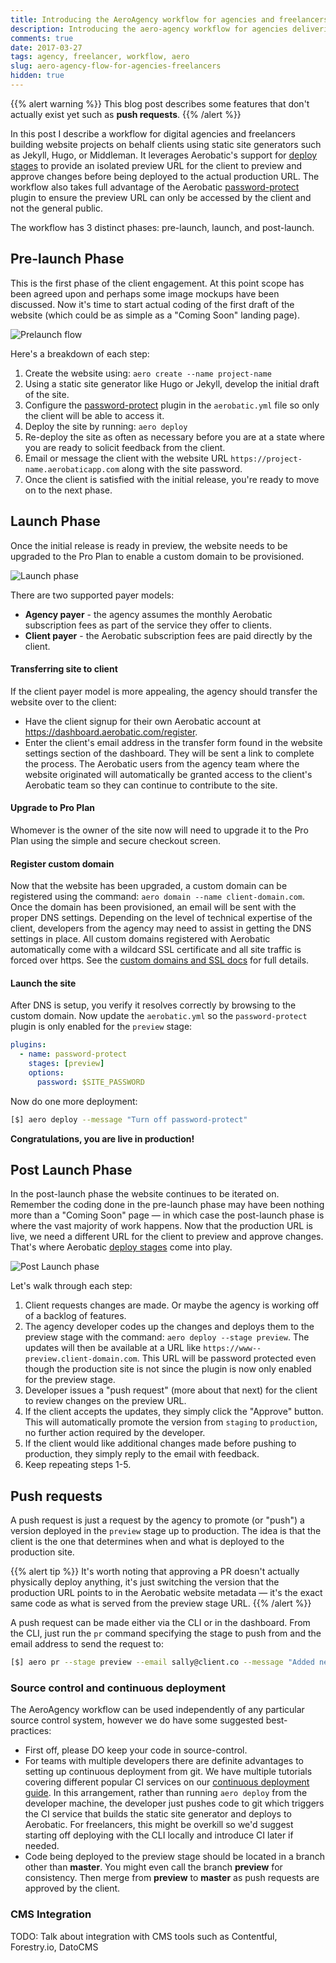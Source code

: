 ```yaml
---
title: Introducing the AeroAgency workflow for agencies and freelancers
description: Introducing the aero-agency workflow for agencies delivering website projects for clients
comments: true
date: 2017-03-27
tags: agency, freelancer, workflow, aero
slug: aero-agency-flow-for-agencies-freelancers
hidden: true
---
```


{{% alert warning %}}
This blog post describes some features that don't actually exist yet such as **push requests**.
{{% /alert %}}

In this post I describe a workflow for digital agencies and freelancers building website projects on behalf clients using static site generators such as Jekyll, Hugo, or Middleman. It leverages Aerobatic's support for [deploy stages](/docs/overview/#deploy-stages) to provide an isolated preview URL for the client to preview and approve changes before being deployed to the actual production URL. The workflow also takes full advantage of the Aerobatic [password-protect](/docs/plugins/password-protect/) plugin to ensure the preview URL can only be accessed by the client and not the general public.

The workflow has 3 distinct phases: pre-launch, launch, and post-launch.

## Pre-launch Phase

This is the first phase of the client engagement. At this point scope has been agreed upon and perhaps some image mockups have been discussed. Now it's time to start actual coding of the first draft of the website (which could be as simple as a "Coming Soon" landing page).

![Prelaunch flow](https://www.aerobatic.com/media/diagrams/aero-agency-flow-prelaunch.png)

Here's a breakdown of each step:

1. Create the website using: `aero create --name project-name`
2. Using a static site generator like Hugo or Jekyll, develop the initial draft of the site.
3. Configure the [password-protect](/docs/plugins/password-protect/) plugin in the `aerobatic.yml` file so only the client will be able to access it.
4. Deploy the site by running: `aero deploy`
5. Re-deploy the site as often as necessary before you are at a state where you are ready to solicit feedback from the client.
6. Email or message the client with the website URL `https://project-name.aerobaticapp.com` along with the site password.
7. Once the client is satisfied with the initial release, you're ready to move on to the next phase.

## Launch Phase

Once the initial release is ready in preview, the website needs to be upgraded to the Pro Plan to enable a custom domain to be provisioned.

![Launch phase](https://www.aerobatic.com/media/--1/diagrams/aero-agency-flow-launch.png)

There are two supported payer models:

* **Agency payer** - the agency assumes the monthly Aerobatic subscription fees as part of the service they offer to clients.
* **Client payer** - the Aerobatic subscription fees are paid directly by the client.

#### Transferring site to client

If the client payer model is more appealing, the agency should transfer the website over to the client:

* Have the client signup for their own Aerobatic account at https://dashboard.aerobatic.com/register.
* Enter the client's email address in the transfer form found in the website settings section of the dashboard. They will be sent a link to complete the process. The Aerobatic users from the agency team where the website originated will automatically be granted access to the client's Aerobatic team so they can continue to contribute to the site.

#### Upgrade to Pro Plan

Whomever is the owner of the site now will need to upgrade it to the Pro Plan using the simple and secure checkout screen.

#### Register custom domain

Now that the website has been upgraded, a custom domain can be registered using the command: `aero domain --name client-domain.com`. Once the domain has been provisioned, an email will be sent with the proper DNS settings. Depending on the level of technical expertise of the client, developers from the agency may need to assist in getting the DNS settings in place. All custom domains registered with Aerobatic automatically come with a wildcard SSL certificate and all site traffic is forced over https. See the [custom domains and SSL docs](/docs/custom-domains-ssl) for full details.

#### Launch the site

After DNS is setup, you verify it resolves correctly by browsing to the custom domain. Now update the `aerobatic.yml` so the `password-protect` plugin is only enabled for the `preview` stage:

```yaml
plugins:
  - name: password-protect
    stages: [preview]
    options:
      password: $SITE_PASSWORD
```

Now do one more deployment:

```sh
[$] aero deploy --message "Turn off password-protect"
```

**Congratulations, you are live in production!**

## Post Launch Phase

In the post-launch phase the website continues to be iterated on. Remember the coding done in the pre-launch phase may have been nothing more than a "Coming Soon" page &mdash; in which case the post-launch phase is where the vast majority of work happens. Now that the production URL is live, we need a different URL for the client to preview and approve changes. That's where Aerobatic [deploy stages](/docs/overview/deploy-stages/) come into play.

![Post Launch phase](https://www.aerobatic.com/media/diagrams/--1/aero-agency-flow-postlaunch.png)

Let's walk through each step:

1. Client requests changes are made. Or maybe the agency is working off of a backlog of features.
2. The agency developer codes up the changes and deploys them to the preview stage with the command: `aero deploy --stage preview`. The updates will then be available at a URL like `https://www--preview.client-domain.com`. This URL will be password protected even though the production site is not since the plugin is now only enabled for the preview stage.
3. Developer issues a "push request" (more about that next) for the client to review changes on the preview URL.
4. If the client accepts the updates, they simply click the "Approve" button. This will automatically promote the version from `staging` to `production`, no further action required by the developer.
5. If the client would like additional changes made before pushing to production, they simply reply to the email with feedback.
6. Keep repeating steps 1-5.

## Push requests

A push request is just a request by the agency to promote (or "push") a version deployed in the `preview` stage up to production. The idea is that the client is the one that determines when and what is deployed to the production site.

{{% alert tip %}}
It's worth noting that approving a PR doesn't actually physically deploy anything, it's just switching the version that the production URL points to in the Aerobatic website metadata &mdash; it's the exact same code as what is served from the preview stage URL.
{{% /alert %}}

A push request can be made either via the CLI or in the dashboard. From the CLI, just run the `pr` command specifying the stage to push from and the email address to send the request to:

```sh
[$] aero pr --stage preview --email sally@client.co --message "Added new legal page"
```

### Source control and continuous deployment

The AeroAgency workflow can be used independently of any particular source control system, however we do have some suggested best-practices:

* First off, please DO keep your code in source-control.
* For teams with multiple developers there are definite advantages to setting up continuous deployment from git. We have multiple tutorials covering different popular CI services on our [continuous deployment guide](/docs/continuous-deployment/). In this arrangement, rather than running `aero deploy` from the developer machine, the developer just pushes code to git which triggers the CI service that builds the static site generator and deploys to Aerobatic. For freelancers, this might be overkill so we'd suggest starting off deploying with the CLI locally and introduce CI later if needed.
* Code being deployed to the preview stage should be located in a branch other than **master**. You might even call the branch **preview** for consistency. Then merge from **preview** to **master** as push requests are approved by the client.

### CMS Integration

TODO: Talk about integration with CMS tools such as Contentful, Forestry.io, DatoCMS
